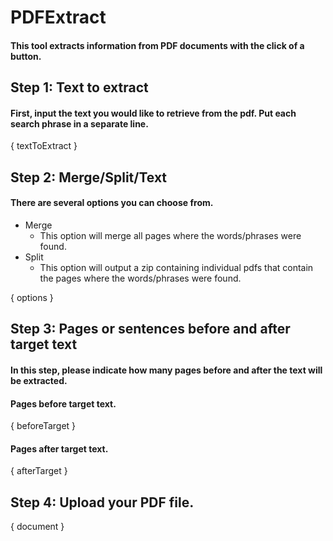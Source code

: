 # PDFExtract
#### This tool extracts information from PDF documents with the click of a button.

## Step 1: Text to extract
#### First, input the text you would like to retrieve from the pdf. Put each search phrase in a separate line.

{ textToExtract }

## Step 2: Merge/Split/Text
#### There are several options you can choose from.
- Merge
    - This option will merge all pages where the words/phrases were found. 
- Split
    - This option will output a zip containing individual pdfs that contain the pages where the words/phrases were found.
    
{ options }

## Step 3: Pages or sentences before and after target text
#### In this step, please indicate how many pages before and after the text will be extracted.
#### Pages before target text.
{ beforeTarget }
#### Pages after target text.
{ afterTarget }

## Step 4: Upload your PDF file.
{ document }